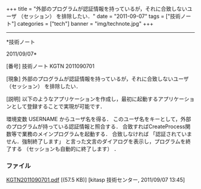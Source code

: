 ﻿+++
title = "外部のプログラムが認証情報を持っているが，それに合致しないユーザ （セッション） を排除したい．"
date = "2011-09-07"
tags = ["技術ノート"]
categories = ["tech"]
banner = "img/technote.jpg"
+++

-----------------------------------------------------------------------------------------------------------------------------

*技術ノート

2011/09/07*


[番号]
技術ノート KGTN 2011090701

[現象]
外部のプログラムが認証情報を持っているが，それに合致しないユーザ
（セッション） を排除したい．

[説明]
以下のようなアプリケーションを作成し，最初に起動するアプリケーションとして登録することで実現が可能です．

環境変数 USERNAME からユーザ名を得る．
このユーザ名をキーとして，外部のプログラムが持っている認証情報と照合する．
合致すればCreateProcess関数等で業務のメインプログラムを起動する．
合致しなければ 「認証されていません．強制終了します」
と言った文言のダイアログを表示し，プログラムを終了する
（セッションも自動的に終了します） ．


### ファイル

 
 


[KGTN2011090701.pdf](http://techreport.kitasp.net/attachments/download/625/KGTN2011090701.pdf)
 [(57.5 KB)] [kitasp 技術センター, 2011/09/07
13:45]


 


 

